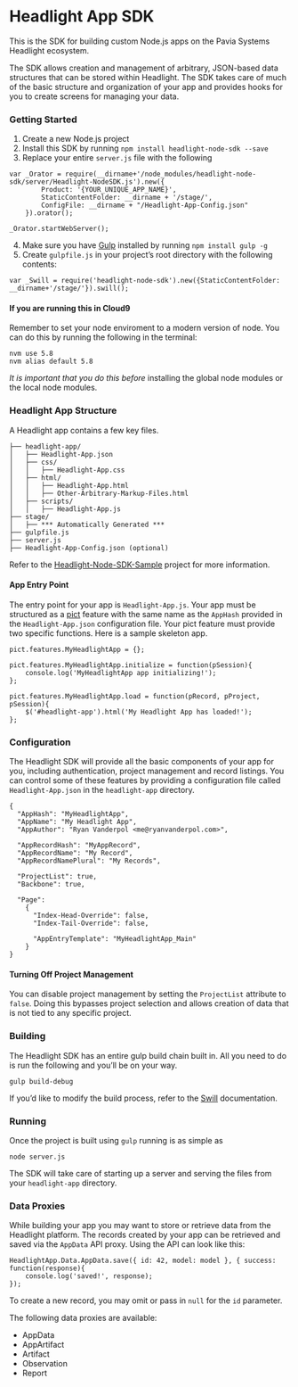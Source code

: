 # Headlight App SDK

This is the SDK for building custom Node.js apps on the Pavia Systems Headlight ecosystem.

The SDK allows creation and management of arbitrary, JSON-based data structures that can be stored within Headlight.  The SDK takes care of much of the basic structure and organization of your app and provides hooks for you to create screens for managing your data.


### Getting Started

1. Create a new Node.js project
2. Install this SDK by running `npm install headlight-node-sdk --save`
3. Replace your entire `server.js` file with the following

```
var _Orator = require(__dirname+'/node_modules/headlight-node-sdk/server/Headlight-NodeSDK.js').new({
		Product: '{YOUR_UNIQUE_APP_NAME}',
		StaticContentFolder: __dirname + '/stage/',
		ConfigFile: __dirname + "/Headlight-App-Config.json"
	}).orator();

_Orator.startWebServer();
```

4. Make sure you have [Gulp](http://gulpjs.com/) installed by running `npm install gulp -g`
5. Create `gulpfile.js` in your project’s root directory with the following contents:

```
var _Swill = require('headlight-node-sdk').new({StaticContentFolder: __dirname+'/stage/'}).swill();
```

#### If you are running this in Cloud9

Remember to set your node enviroment to a modern version of node.  You can do this by running the following in the terminal:

```
nvm use 5.8
nvm alias default 5.8
```

*It is important that you do this before* installing the global node modules or the local node modules.

### Headlight App Structure

A Headlight app contains a few key files.

```
├── headlight-app/
│   ├── Headlight-App.json
│   ├── css/
│   │   ├── Headlight-App.css
│   ├── html/
│   │   ├── Headlight-App.html
│   │   ├── Other-Arbitrary-Markup-Files.html
│   ├── scripts/
│   │   ├── Headlight-App.js
├── stage/
│   ├── *** Automatically Generated ***
├── gulpfile.js
├── server.js
├── Headlight-App-Config.json (optional)
```

Refer to the [Headlight-Node-SDK-Sample](https://github.com/paviasystems/headlight-node-sdk-sample) project for more information.

#### App Entry Point

The entry point for your app is `Headlight-App.js`.  Your app must be structured as a [pict](https://github.com/stevenvelozo/pict) feature with the same name as the `AppHash` provided in the `Headlight-App.json` configuration file. Your pict feature must provide two specific functions.  Here is a sample skeleton app.

```
pict.features.MyHeadlightApp = {};

pict.features.MyHeadlightApp.initialize = function(pSession){
	console.log('MyHeadlightApp app initializing!');
};

pict.features.MyHeadlightApp.load = function(pRecord, pProject, pSession){
	$('#headlight-app').html('My Headlight App has loaded!');
};
```

### Configuration

The Headlight SDK will provide all the basic components of your app for you, including authentication, project management and record listings.  You can control some of these features by providing a configuration file called `Headlight-App.json` in the `headlight-app` directory.

```
{
  "AppHash": "MyHeadlightApp",
  "AppName": "My Headlight App",
  "AppAuthor": "Ryan Vanderpol <me@ryanvanderpol.com>",
  
  "AppRecordHash": "MyAppRecord",
  "AppRecordName": "My Record",
  "AppRecordNamePlural": "My Records",

  "ProjectList": true,
  "Backbone": true,

  "Page":
    {
      "Index-Head-Override": false,
      "Index-Tail-Override": false,
      
      "AppEntryTemplate": "MyHeadlightApp_Main"
    }
}
```


#### Turning Off Project Management

You can disable project management by setting the `ProjectList` attribute to `false`.  Doing this bypasses project selection and allows creation of data that is not tied to any specific project.

### Building

The Headlight SDK has an entire gulp build chain built in.  All you need to do is run the following and you’ll be on your way.

```
gulp build-debug
```

If you’d like to modify the build process, refer to the [Swill](https://github.com/stevenvelozo/swill) documentation.

### Running

Once the project is built using `gulp` running is as simple as 

```
node server.js
```

The SDK will take care of starting up a server and serving the files from your `headlight-app` directory.

### Data Proxies

While building your app you may want to store or retrieve data from the Headlight platform.  The records created by your app can be retrieved and saved via the `AppData` API proxy.  Using the API can look like this:

```
HeadlightApp.Data.AppData.save({ id: 42, model: model }, { success: function(response){
    console.log('saved!', response);
});
```

To create a new record, you may omit or pass in `null` for the `id` parameter.

The following data proxies are available:

* AppData
* AppArtifact
* Artifact
* Observation
* Report
